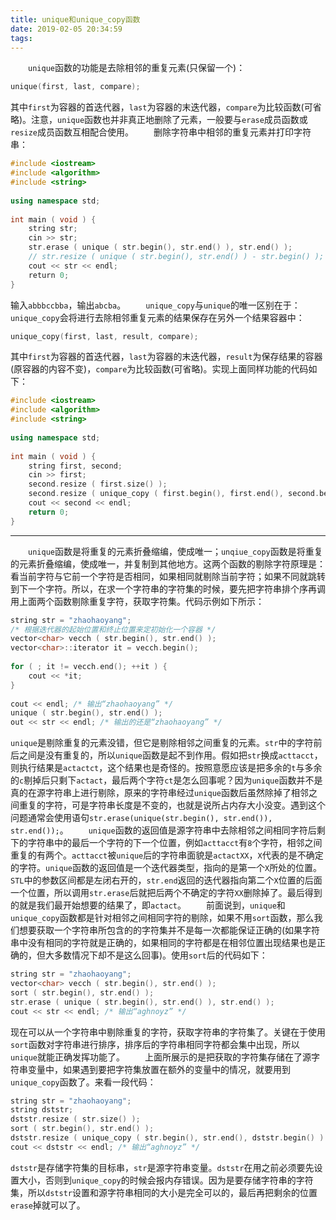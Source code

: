 ```yaml
---
title: unique和unique_copy函数
date: 2019-02-05 20:34:59
tags:
---
```

&emsp;&emsp;`unique`函数的功能是去除相邻的重复元素(只保留一个)：

``` cpp
unique(first, last, compare);
```

其中`first`为容器的首迭代器，`last`为容器的末迭代器，`compare`为比较函数(可省略)。注意，`unique`函数也并非真正地删除了元素，一般要与`erase`成员函数或`resize`成员函数互相配合使用。
&emsp;&emsp;删除字符串中相邻的重复元素并打印字符串：

``` cpp
#include <iostream>
#include <algorithm>
#include <string>
​
using namespace std;
​
int main ( void ) {
    string str;
    cin >> str;
    str.erase ( unique ( str.begin(), str.end() ), str.end() );
    // str.resize ( unique ( str.begin(), str.end() ) - str.begin() );
    cout << str << endl;
    return 0;
}
```

输入`abbbccbba`，输出`abcba`。
&emsp;&emsp;`unique_copy`与`unique`的唯一区别在于：`unique_copy`会将进行去除相邻重复元素的结果保存在另外一个结果容器中：

``` cpp
unique_copy(first, last, result, compare);
```

其中`first`为容器的首迭代器，`last`为容器的末迭代器，`result`为保存结果的容器(原容器的内容不变)，`compare`为比较函数(可省略)。实现上面同样功能的代码如下：

``` cpp
#include <iostream>
#include <algorithm>
#include <string>
​
using namespace std;
​
int main ( void ) {
    string first, second;
    cin >> first;
    second.resize ( first.size() );
    second.resize ( unique_copy ( first.begin(), first.end(), second.begin() ) - second.begin() );
    cout << second << endl;
    return 0;
}
```

---

&emsp;&emsp;`unique`函数是将重复的元素折叠缩编，使成唯一；`unqiue_copy`函数是将重复的元素折叠缩编，使成唯一，并复制到其他地方。这两个函数的剔除字符原理是：看当前字符与它前一个字符是否相同，如果相同就剔除当前字符；如果不同就跳转到下一个字符。所以，在求一个字符串的字符集的时候，要先把字符串排个序再调用上面两个函数剔除重复字符，获取字符集。代码示例如下所示：

``` cpp
string str = "zhaohaoyang";
/* 根据迭代器的起始位置和终止位置来定初始化一个容器 */
vector<char> vecch ( str.begin(), str.end() );
vector<char>::iterator it = vecch.begin();
​
for ( ; it != vecch.end(); ++it ) {
    cout << *it;
}
​
cout << endl; /* 输出“zhaohaoyang” */
unique ( str.begin(), str.end() );
out << str << endl; /* 输出的还是“zhaohaoyang” */
```

`unique`是剔除重复的元素没错，但它是剔除相邻之间重复的元素。`str`中的字符前后之间是没有重复的，所以`unique`函数是起不到作用。假如把`str`换成`acttacct`，则执行结果是`actactct`，这个结果也是奇怪的。按照意愿应该是把多余的`t`与多余的`c`剔掉后只剩下`actact`，最后两个字符`ct`是怎么回事呢？因为`unique`函数并不是真的在源字符串上进行剔除，原来的字符串经过`unique`函数后虽然除掉了相邻之间重复的字符，可是字符串长度是不变的，也就是说所占内存大小没变。遇到这个问题通常会使用语句`str.erase(unique(str.begin(), str.end()), str.end());`。
&emsp;&emsp;`unique`函数的返回值是源字符串中去除相邻之间相同字符后剩下的字符串中的最后一个字符的下一个位置，例如`acttacct`有`8`个字符，相邻之间重复的有两个。`acttacct`被`unique`后的字符串面貌是`actactXX`，`X`代表的是不确定的字符。`unique`函数的返回值是一个迭代器类型，指向的是第一个`X`所处的位置。`STL`中的参数区间都是左闭右开的，`str.end`返回的迭代器指向第二个`X`位置的后面一个位置，所以调用`str.erase`后就把后两个不确定的字符`XX`删除掉了。最后得到的就是我们最开始想要的结果了，即`actact`。
&emsp;&emsp;前面说到，`unique`和`unique_copy`函数都是针对相邻之间相同字符的剔除，如果不用`sort`函数，那么我们想要获取一个字符串所包含的的字符集并不是每一次都能保证正确的(如果字符串中没有相同的字符就是正确的，如果相同的字符都是在相邻位置出现结果也是正确的，但大多数情况下却不是这么回事)。使用`sort`后的代码如下：

``` cpp
string str = "zhaohaoyang";
vector<char> vecch ( str.begin(), str.end() );
sort ( str.begin(), str.end() );
str.erase ( unique ( str.begin(), str.end() ), str.end() );
cout << str << endl; /* 输出“aghnoyz” */
```

现在可以从一个字符串中剔除重复的字符，获取字符串的字符集了。关键在于使用`sort`函数对字符串进行排序，排序后的字符串相同字符都会集中出现，所以`unique`就能正确发挥功能了。
&emsp;&emsp;上面所展示的是把获取的字符集存储在了源字符串变量中，如果遇到要把字符集放置在额外的变量中的情况，就要用到`unique_copy`函数了。来看一段代码：

``` cpp
string str = "zhaohaoyang";
string dststr;
dststr.resize ( str.size() );
sort ( str.begin(), str.end() );
dststr.resize ( unique_copy ( str.begin(), str.end(), dststr.begin() ) - dststr.begin() );
cout << dststr << endl; /* 输出“aghnoyz” */
```

`dststr`是存储字符集的目标串，`str`是源字符串变量。`dststr`在用之前必须要先设置大小，否则到`unique_copy`的时候会报内存错误。因为是要存储字符串的字符集，所以`dststr`设置和源字符串相同的大小是完全可以的，最后再把剩余的位置`erase`掉就可以了。